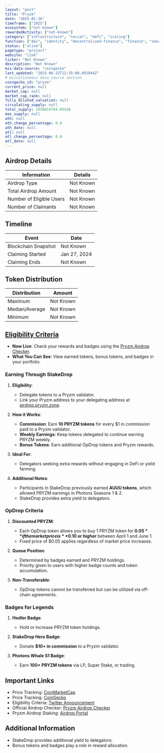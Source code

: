 ```yaml
---
layout: "post"
title: "Pryzm"
date: "2025-01-26"
timeframe: ["2025"]
ecosystem: ["not-known"]
rewardedActivity: ["not-known"]
category: ["infrastructure", "social", "defi", "scaling"]
function: ["dex", "identity", "decentralized-finance", "finance", "smart-contract-platform", "appchains"]
status: ["alive"]
pagetype: "project"
website: "link"
ticker: "Not Known"
description: "Not Known"
mis-data-source: "coingecko"
last_updated: "2025-06-22T12:35:00.091044Z"
# miscellaneous data source section
coingecko_id: "pryzm"
current_price: null
market_cap: null
market_cap_rank: null
fully_diluted_valuation: null
circulating_supply: null
total_supply: 1038814764.05426
max_supply: null
ath: null
ath_change_percentage: 0.0
ath_date: null
atl: null
atl_change_percentage: 0.0
atl_date: null
---
```


## Airdrop Details

| Information              | Details   |
| ------------------------ | --------- |
| Airdrop Type             | Not Known |
| Total Airdrop Amount     | Not Known |
| Number of Eligible Users | Not Known |
| Number of Claimants      | Not Known |

## Timeline

| Event               | Date         |
| ------------------- | ------------ |
| Blockchain Snapshot | Not Known    |
| Claiming Started    | Jan 27, 2024 |
| Claiming Ends       | Not Known    |

## Token Distribution

| Distribution   | Amount    |
| -------------- | --------- |
| Maximum        | Not Known |
| Median/Average | Not Known |
| Minimum        | Not Known |

## [Eligibility Criteria](https://x.com/Pryzm_Zone/status/1884030239619051930)

- **Now Live**: Check your rewards and badges using the [Pryzm Airdrop Checker](https://app.pryzm.zone/portfolio).
- **What You Can See**: View earned tokens, bonus tokens, and badges in your portfolio.

### Earning Through StakeDrop

1. **Eligibility**:

   - Delegate tokens to a Pryzm validator.
   - Link your Pryzm address to your delegating address at [airdrop.pryzm.zone](https://airdrop.pryzm.zone).

2. **How it Works**:

   - **Commission**: Earn **10 PRYZM tokens** for every $1 in commission paid to a Pryzm validator.
   - **Weekly Earnings**: Keep tokens delegated to continue earning PRYZM weekly.
   - **Bonus Tokens**: Earn additional OpDrop tokens and Pryzm rewards.

3. **Ideal For**:

   - Delegators seeking extra rewards without engaging in DeFi or yield farming.

4. **Additional Notes**:
   - Participants in StakeDrop previously earned **AUUU tokens**, which allowed PRYZM earnings in Photons Seasons 1 & 2.
   - StakeDrop provides extra yield to delegators.

### OpDrop Criteria

1. **Discounted PRYZM**:

   - Each OpDrop token allows you to buy 1 PRYZM token for **$0.05** if the market price is **$0.10 or higher** between April 1 and June 1.
   - Fixed price of $0.05 applies regardless of market price increases.

2. **Queue Position**:

   - Determined by badges earned and PRYZM holdings.
   - Priority given to users with higher badge counts and token accumulation.

3. **Non-Transferable**:
   - OpDrop tokens cannot be transferred but can be utilized via off-chain agreements.

### Badges for Legends

1. **Hodler Badge**:

   - Hold or increase PRYZM token holdings.

2. **StakeDrop Hero Badge**:

   - Donate **$10+ in commission** to a Pryzm validator.

3. **Photons Whale S1 Badge**:
   - Earn **100+ PRYZM tokens** via LP, Super Stake, or trading.

## Important Links

- Price Tracking: [CoinMarketCap](https://coinmarketcap.com/currencies/)
- Price Tracking: [CoinGecko](https://www.coingecko.com/en/coins/)
- Eligibility Criteria: [Twitter Announcement](https://x.com/Pryzm_Zone/status/1884030239619051930)
- Official Airdrop Checker: [Pryzm Airdrop Checker](https://app.pryzm.zone/portfolio)
- Pryzm Airdrop Staking: [Airdrop Portal](https://airdrop.pryzm.zone)

## Additional Information

- StakeDrop provides additional yield to delegators.
- Bonus tokens and badges play a role in reward allocation.